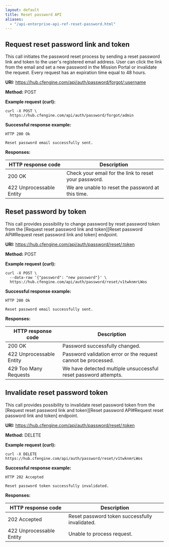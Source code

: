 ```yaml
---
layout: default
title: Reset password API
aliases:
  - "/api-enterprise-api-ref-reset-password.html"
---
```


## Request reset password link and token

This call initiates the password reset process by sending a reset password
link and token to the user's registered email address. User can click the link from the email
and set a new password in the Mission Portal or invalidate the request.
Every request has an expiration time equal to 48 hours.

**URI:** https://hub.cfengine.com/api/auth/password/forgot/:username

**Method:** POST

**Example request (curl):**

```console
curl -X POST \
  https://hub.cfengine.com/api/auth/password/forgot/admin
```

**Successful response example:**

```
HTTP 200 Ok

Reset password email successfully sent.
```

**Responses:**

| HTTP response code       | Description                                           |
| ------------------------ | ----------------------------------------------------- |
| 200 OK                   | Check your email for the link to reset your password. |
| 422 Unprocessable Entity | We are unable to reset the password at this time.     |

## Reset password by token

This call provides possibility to change password by reset password token
from the [Request reset password link and token][Reset password API#Request reset password link and token] endpoint.

**URI:** https://hub.cfengine.com/api/auth/password/reset/:token

**Method:** POST

**Example request (curl):**

```console
curl -X POST \
  --data-raw '{"password": "new password"}' \
  https://hub.cfengine.com/api/auth/password/reset/v1twknmrLWos
```

**Successful response example:**

```
HTTP 200 Ok

Reset password email successfully sent.
```

**Responses:**

| HTTP response code       | Description                                                     |
| ------------------------ | --------------------------------------------------------------- |
| 200 OK                   | Password successfully changed.                                  |
| 422 Unprocessable Entity | Password validation error or the request cannot be processed.   |
| 429 Too Many Requests    | We have detected multiple unsuccessful reset password attempts. |

## Invalidate reset password token

This call provides possibility to invalidate reset password token
from the [Request reset password link and token][Reset password API#Request reset password link and token] endpoint.

**URI:** https://hub.cfengine.com/api/auth/password/reset/:token

**Method:** DELETE

**Example request (curl):**

```console
curl -X DELETE  https://hub.cfengine.com/api/auth/password/reset/v1twknmrLWos
```

**Successful response example:**

```
HTTP 202 Accepted

Reset password token successfully invalidated.
```

**Responses:**

| HTTP response code       | Description                                    |
| ------------------------ | ---------------------------------------------- |
| 202 Accepted             | Reset password token successfully invalidated. |
| 422 Unprocessable Entity | Unable to process request.                     |
